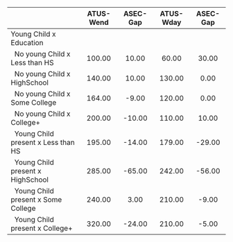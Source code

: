 
|                      |    ATUS-Wend |     ASEC-Gap |    ATUS-Wday |     ASEC-Gap |
| -------------------- | :----------: | :----------: | :----------: | :----------: |
| Young Child x Education |              |              |              |              |
| &nbsp;&nbsp;No young Child x Less than HS |       100.00 |        10.00 |        60.00 |        30.00 |
| &nbsp;&nbsp;No young Child x HighSchool |       140.00 |        10.00 |       130.00 |         0.00 |
| &nbsp;&nbsp;No young Child x Some College |       164.00 |        -9.00 |       120.00 |         0.00 |
| &nbsp;&nbsp;No young Child x College+ |       200.00 |       -10.00 |       110.00 |        10.00 |
| &nbsp;&nbsp;Young Child present x Less than HS |       195.00 |       -14.00 |       179.00 |       -29.00 |
| &nbsp;&nbsp;Young Child present x HighSchool |       285.00 |       -65.00 |       242.00 |       -56.00 |
| &nbsp;&nbsp;Young Child present x Some College |       240.00 |         3.00 |       210.00 |        -9.00 |
| &nbsp;&nbsp;Young Child present x College+ |       320.00 |       -24.00 |       210.00 |        -5.00 |

